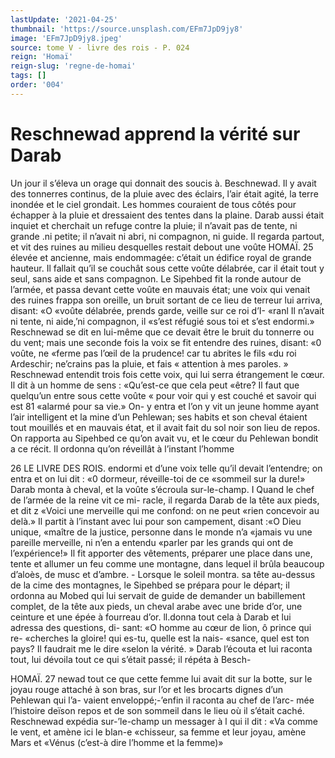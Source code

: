 ```yaml
---
lastUpdate: '2021-04-25'
thumbnail: 'https://source.unsplash.com/EFm7JpD9jy8'
image: 'EFm7JpD9jy8.jpeg'
source: tome V - livre des rois - P. 024
reign: 'Homaï'
reign-slug: 'regne-de-homai'
tags: []
order: '004'
---
```


# Reschnewad apprend la vérité sur Darab

Un jour il s’éleva un orage qui donnait des soucis
à. Beschnewad. Il y avait des tonnerres continus, de la pluie avec des éclairs, l’air était agité, la terre
inondée et le ciel grondait. Les hommes couraient de tous côtés pour échapper à la pluie et dressaient
des tentes dans la plaine. Darab aussi était inquiet
et cherchait un refuge contre la pluie; il n’avait pas
de tente, ni grande .ni petite; il n’avait ni abri, ni compagnon, ni guide. Il regarda partout, et vit des ruines au milieu desquelles restait debout une voûte
HOMAÏ. 25 élevée et ancienne, mais endommagée: c’était un
édifice royal de grande hauteur. Il fallait qu’il se couchât sous cette voûte délabrée, car il était tout
y seul, sans aide et sans compagnon.
Le Sipehbed fit la ronde autour de l’armée, et
passa devant cette voûte en mauvais état; une voix
qui venait des ruines frappa son oreille, un bruit sortant de ce lieu de terreur lui arriva, disant: «O «voûte délabrée, prends garde, veille sur ce roi d’I-
«ranl Il n’avait ni tente, ni aide,’ni compagnon, il
«s’est réfugié sous toi et s’est endormi.» Reschnewad
se dit en lui-même que ce devait être le bruit du tonnerre ou du vent; mais une seconde fois la voix se fit entendre des ruines, disant: «0 voûte, ne «ferme pas l’œil de la prudence! car tu abrites le fils
«du roi Ardeschir; ne’crains pas la pluie, et fais
« attention à mes paroles. » Reschnewad entendit trois
fois cette voix, qui lui serra étrangement le cœur. Il
dit à un homme de sens : «Qu’est-ce que cela peut
«être? Il faut que quelqu’un entre sous cette voûte
« pour voir qui y est couché et savoir qui est 81 «alarmé pour sa vie.» On- y entra et l’on y vit un
jeune homme ayant l’air intelligent et la mine d’un Pehlewan; ses habits et son cheval étaient tout mouillés et en mauvais état, et il avait fait du sol
noir son lieu de repos. On rapporta au Sipehbed ce qu’on avait vu, et le cœur du Pehlewan bondit a ce
récit. Il ordonna qu’on réveillât à l’instant l’homme

26 LE LIVRE DES ROIS. endormi et d’une voix telle qu’il devait l’entendre; on
entra et on lui dit : «0 dormeur, réveille-toi de ce «sommeil sur la dure!» Darab monta à cheval, et
la voûte s’écroula sur-le-champ. I Quand le chef de l’armée de la reine vit ce mi-
racle, il regarda Darab de la tête aux pieds, et dit z
«Voici une merveille qui me confond: on ne peut «rien concevoir au delà.» Il partit à l’instant avec lui
pour son campement, disant :«O Dieu unique, «maître de la justice, personne dans le monde n’a «jamais vu une pareille merveille, ni n’en a entendu «parler par les grands qui ont de l’expérience!» Il
fit apporter des vêtements, préparer une place dans une, tente et allumer un feu comme une montagne, dans lequel il brûla beaucoup d’aloès, de musc et
d’ambre. -
Lorsque le soleil montra. sa tête au-dessus de la
cime des montagnes, le Sipehbed se prépara pour
le départ; il ordonna au Mobed qui lui servait de guide de demander un babillement complet, de la tête aux pieds, un cheval arabe avec une bride d’or,
une ceinture et une épée à fourreau d’or. ll.donna
tout cela à Darab et lui adressa des questions, di- sant: «O homme au cœur de lion, ô prince qui re- «cherches la gloire! qui es-tu, quelle est la nais-
«sance, quel est ton pays? Il faudrait me le dire «selon la vérité. » Darab l’écouta et lui raconta tout,
lui dévoila tout ce qui s’était passé; il répéta à Besch-

HOMAÏ. 27 newad tout ce que cette femme lui avait dit sur la
botte, sur le joyau rouge attaché à son bras, sur l’or et les brocarts dignes d’un Pehlewan qui l’a-
vaient enveloppé;-’enfin il raconta au chef de l’arc-
mée l’histoire deïson repos et de son sommeil dans
le lieu où il s’était caché.
Reschnewad expédia sur-’le-champ un messager à l
qui il dit : «Va comme le vent, et amène ici le blan-e
«chisseur, sa femme et leur joyau, amène Mars et «Vénus (c’est-à dire l’homme et la femme)»
